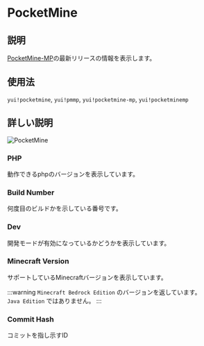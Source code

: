 # PocketMine

## 説明

[PocketMine-MP](https://pmmp.io)の最新リリースの情報を表示します。

## 使用法

`yui!pocketmine`, `yui!pmmp`, `yui!pocketmine-mp`, `yui!pocketminemp`

## 詳しい説明

![PocketMine](https://i.imgur.com/wKaxnc2.png)

### PHP

動作できるphpのバージョンを表示しています。

### Build Number

何度目のビルドかを示している番号です。

### Dev

開発モードが有効になっているかどうかを表示しています。

### Minecraft Version

サポートしているMinecraftバージョンを表示しています。

:::warning
`Minecraft Bedrock Edition` のバージョンを返しています。  
`Java Edition` ではありません。
:::

### Commit Hash

コミットを指し示すID